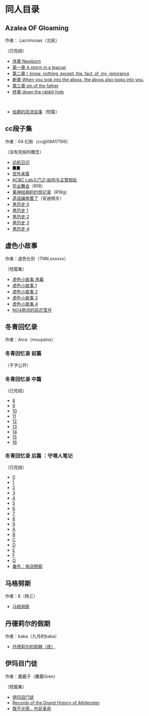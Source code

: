 # 同人目录

## Azalea OF Gloaming  
作者： Lacrimosas（北航）

（已完结）

* [序章 Newborn](./Azalea%20OF%20Gloaming/Azalea_OF_Gloaming_0.md)
* [第一章 A storm in a teacup](./Azalea%20OF%20Gloaming/Azalea_OF_Gloaming_1.md)
* [第二章 I know nothing except the fact of my ignorance](./Azalea%20OF%20Gloaming/Azalea_OF_Gloaming_2.md)
* [断章 When you look into the abyss, the abyss also looks into you.](./Azalea%20OF%20Gloaming/Azalea_OF_Gloaming_2+i.md)
* [第三章  sin of the father](./Azalea%20OF%20Gloaming/Azalea_OF_Gloaming_3.md)
* [终章 down the rabbit hole](./Azalea%20OF%20Gloaming/Azalea_OF_Gloaming_3+i.md)

<br>

* [伯爵的风流往事](./Azalea%20OF%20Gloaming/伯爵的风流往事.md)（短篇）

## cc段子集
作者：04·幻影（cc@08A17106）

（没有完结的概念）

* [远航日记](./cc段子集/远航日记.md)
* [■■](./cc段子集/艾尔文1-04.md)
* [世外来客](./cc段子集/世外来客.md)
* [AC&C Lab入门之:如何与主管相处 ](./cc段子集/ACC_Lab.md)
* [毕业舞会](./cc段子集/毕业舞会.md)（R18）
* [某神经病的约炮记录](./cc段子集/脑洞记录.md)（R18g）
* [造谣编排罢了](./cc段子集/编排.md)（安迪相关）
* [黑历史 0](./cc段子集/黑历史0.md)
* [黑历史 1](./cc段子集/黑历史1.md)
* [黑历史 2](./cc段子集/黑历史2.md)
* [黑历史 3](./cc段子集/黑历史3.md)
* [黑历史 4](./cc段子集/黑历史4.md)

## 虚色小故事
作者：虚色化形（TNN.xxxxxx）

（短篇集）

* [虚色小故事 序幕](./虚色小故事/虚色小故事0.md)
* [虚色小故事 1](./虚色小故事/虚色小故事1.md)
* [虚色小故事 2](./虚色小故事/虚色小故事2.md)
* [虚色小故事 3](./虚色小故事/虚色小故事3.md)
* [虚色小故事 4](./虚色小故事/虚色小故事4.md)
* [NO4房间的风花雪月](./虚色小故事/NO4房间的风花雪月.md)

## 冬青回忆录
作者：Arce（mouyains）

### 冬青回忆录 前篇
（不予公开）

### 冬青回忆录 中篇
（已完结）
* [8](./冬青回忆录/冬青回忆录08.md)
* [9](./冬青回忆录/冬青回忆录09.md)
* [10](./冬青回忆录/冬青回忆录10.md)
* [11](./冬青回忆录/冬青回忆录11.md)
* [12](./冬青回忆录/冬青回忆录12.md)
* [13](./冬青回忆录/冬青回忆录13.md)
* [14](./冬青回忆录/冬青回忆录14.md)
* [15](./冬青回忆录/冬青回忆录15.md)
* [16](./冬青回忆录/冬青回忆录16.md)
  
### 冬青回忆录 后篇 ：守塔人笔记
（已完结）

* [0](./冬青回忆录/守塔人笔记00.md)
* [1](./冬青回忆录/守塔人笔记01.md)
* [2](./冬青回忆录/守塔人笔记02.md)
* [3](./冬青回忆录/守塔人笔记03.md)
* [4](./冬青回忆录/守塔人笔记04.md)
* [5](./冬青回忆录/守塔人笔记05.md)
* [6](./冬青回忆录/守塔人笔记06.md)
* [7](./冬青回忆录/守塔人笔记07.md)
* [8](./冬青回忆录/守塔人笔记08.md)
* [9](./冬青回忆录/守塔人笔记09.md)
* [A](./冬青回忆录/守塔人笔记10.md)
* [B](./冬青回忆录/守塔人笔记11.md)
* [C](./冬青回忆录/守塔人笔记12.md)
* [D](./冬青回忆录/守塔人笔记13.md)
* [E](./冬青回忆录/守塔人笔记14.md)
* [F](./冬青回忆录/守塔人笔记15.md)
* [Ω](./冬青回忆录/守塔人笔记16.md)
* [番外：夜店野郎](./冬青回忆录/守塔人笔记番外.md)



## 马格努斯

作者：₤（杨三）

* [马格努斯](./短篇/马格努斯.md)

## 丹德莉尔的假期

作者：baka（九月的baka）

* [丹德莉尔的假期（夜）](./短篇/丹德莉尔的假期.md)

## 伊玛目门徒

作者：鹿鹿子（麋鹿Gren）

（短篇集）

* [伊玛目门徒](./短篇/伊玛目门徒.md)
* [Records of the Grand History of Athilenster](./短篇/Kagemia.md)
* [既不光荣，也非革命](./短篇/既不光荣也非革命.md)